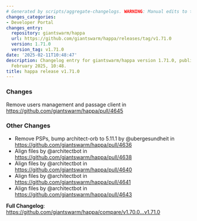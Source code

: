 ```yaml
---
# Generated by scripts/aggregate-changelogs. WARNING: Manual edits to this files will be overwritten.
changes_categories:
- Developer Portal
changes_entry:
  repository: giantswarm/happa
  url: https://github.com/giantswarm/happa/releases/tag/v1.71.0
  version: 1.71.0
  version_tag: v1.71.0
date: '2025-02-11T10:48:47'
description: Changelog entry for giantswarm/happa version 1.71.0, published on 11
  February 2025, 10:48.
title: happa release v1.71.0
---
```


<!-- Release notes generated using configuration in .github/release.yml at main -->

### Changes

Remove users management and passage client in https://github.com/giantswarm/happa/pull/4645

### Other Changes
* Remove PSPs, bump architect-orb to 5.11.1 by @ubergesundheit in https://github.com/giantswarm/happa/pull/4636
* Align files by @architectbot in https://github.com/giantswarm/happa/pull/4638
* Align files by @architectbot in https://github.com/giantswarm/happa/pull/4640
* Align files by @architectbot in https://github.com/giantswarm/happa/pull/4641
* Align files by @architectbot in https://github.com/giantswarm/happa/pull/4643

**Full Changelog**: https://github.com/giantswarm/happa/compare/v1.70.0...v1.71.0
